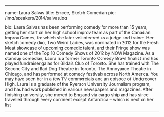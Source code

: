 ---

name: Laura Salvas
title: Emcee, Sketch Comedian
pic: /img/speakers/2014/salvas.jpg

bio: Laura Salvas has been performing comedy for more than 15 years, getting her start on her high school improv team as part of the Canadian Improv Games, for which she later volunteered as a judge and trainer. Her sketch comedy duo, Two Weird Ladies, was nominated in 2012 for the Fresh Meat showcase of upcoming comedic talent, and their Fringe show was named one of the Top 10 Comedy Shows of 2012 by NOW Magazine. As a standup comedian, Laura is a former Toronto Comedy Brawl finalist and has played fundraiser galas for Gilda’s Club of Toronto. She has trained with The Second City and Bad Dog Theatre in Toronto, The Annoyance Theatre in Chicago, and has performed at comedy festivals across North America. You may have seen her in a few TV commercials and an episode of Undercover High. Laura is a graduate of the Ryerson University Journalism program, and has had work published in various newspapers and magazines. After finishing university, she moved to England via cargo ship and has since travelled through every continent except Antarctica – which is next on her list

---